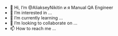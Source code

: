 - 👋 Hi, I’m @AliakseyNikitin и я Manual QA Engineer
- 👀 I’m interested in ...
- 🌱 I’m currently learning ...
- 💞️ I’m looking to collaborate on ...
- 📫 How to reach me ...

<!---
AliakseyNikitin/AliakseyNikitin is a ✨ special ✨ repository because its `README.md` (this file) appears on your GitHub profile.
You can click the Preview link to take a look at your changes.
--->

